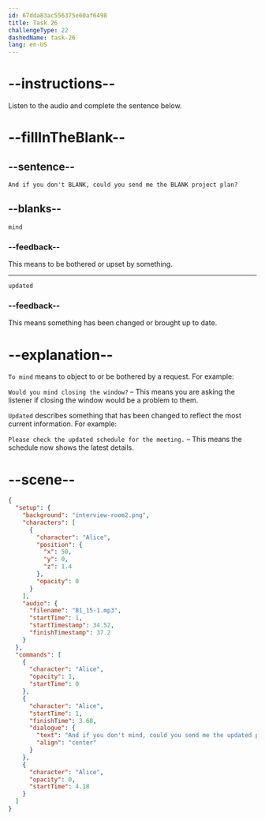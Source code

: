 ```yaml
---
id: 67dda83ac556375e60af6498
title: Task 26
challengeType: 22
dashedName: task-26
lang: en-US
---
```


<!-- (Audio) Alice: And if you don't mind, could you send me the updated project plan? -->

# --instructions--

Listen to the audio and complete the sentence below.

# --fillInTheBlank--

## --sentence--

`And if you don't BLANK, could you send me the BLANK project plan?`

## --blanks--

`mind`

### --feedback--

This means to be bothered or upset by something.

---

`updated`

### --feedback--

This means something has been changed or brought up to date.

# --explanation--

`To mind` means to object to or be bothered by a request. For example:

`Would you mind closing the window?` – This means you are asking the listener if closing the window would be a problem to them.

`Updated` describes something that has been changed to reflect the most current information. For example:

`Please check the updated schedule for the meeting.` – This means the schedule now shows the latest details.

# --scene--

```json
{
  "setup": {
    "background": "interview-room2.png",
    "characters": [
      {
        "character": "Alice",
        "position": {
          "x": 50,
          "y": 0,
          "z": 1.4
        },
        "opacity": 0
      }
    ],
    "audio": {
      "filename": "B1_15-1.mp3",
      "startTime": 1,
      "startTimestamp": 34.52,
      "finishTimestamp": 37.2
    }
  },
  "commands": [
    {
      "character": "Alice",
      "opacity": 1,
      "startTime": 0
    },
    {
      "character": "Alice",
      "startTime": 1,
      "finishTime": 3.68,
      "dialogue": {
        "text": "And if you don't mind, could you send me the updated project plan?",
        "align": "center"
      }
    },
    {
      "character": "Alice",
      "opacity": 0,
      "startTime": 4.18
    }
  ]
}
```
